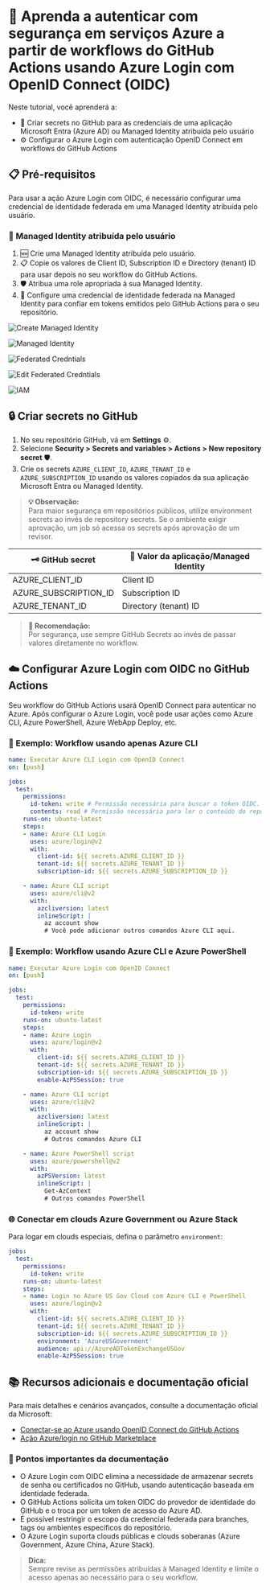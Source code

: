 # 🚀 Aprenda a autenticar com segurança em serviços Azure a partir de workflows do GitHub Actions usando Azure Login com OpenID Connect (OIDC)

Neste tutorial, você aprenderá a:

- 🔑 Criar secrets no GitHub para as credenciais de uma aplicação Microsoft Entra (Azure AD) ou Managed Identity atribuída pelo usuário
- ⚙️ Configurar o Azure Login com autenticação OpenID Connect em workflows do GitHub Actions

## 📋 Pré-requisitos

Para usar a ação Azure Login com OIDC, é necessário configurar uma credencial de identidade federada em uma Managed Identity atribuída pelo usuário.

### 👤 Managed Identity atribuída pelo usuário

1. 🆕 Crie uma Managed Identity atribuída pelo usuário.
2. 📋 Copie os valores de Client ID, Subscription ID e Directory (tenant) ID para usar depois no seu workflow do GitHub Actions.
3. 🛡️ Atribua uma role apropriada à sua Managed Identity.
4. 🔗 Configure uma credencial de identidade federada na Managed Identity para confiar em tokens emitidos pelo GitHub Actions para o seu repositório.

![Create Managed Identity](./img/create_managed_identity.png)

![Managed Identity](./img/managed_identity.png)

![Federated Credntials](./img/federated_credentials.png)

![Edit Federated Credntials](./img/edit_federated_credentials.png)

![IAM](./img/IAM.png)

## 🔒 Criar secrets no GitHub

1. No seu repositório GitHub, vá em **Settings** ⚙️.
2. Selecione **Security > Secrets and variables > Actions > New repository secret** 🛡️.
3. Crie os secrets `AZURE_CLIENT_ID`, `AZURE_TENANT_ID` e `AZURE_SUBSCRIPTION_ID` usando os valores copiados da sua aplicação Microsoft Entra ou Managed Identity.

> **💡 Observação:**  
> Para maior segurança em repositórios públicos, utilize environment secrets ao invés de repository secrets. Se o ambiente exigir aprovação, um job só acessa os secrets após aprovação de um revisor.

| 🗝️ GitHub secret         | 📄 Valor da aplicação/Managed Identity |
|--------------------------|----------------------------------------|
| AZURE_CLIENT_ID          | Client ID                              |
| AZURE_SUBSCRIPTION_ID    | Subscription ID                        |
| AZURE_TENANT_ID          | Directory (tenant) ID                  |

> **🔐 Recomendação:**  
> Por segurança, use sempre GitHub Secrets ao invés de passar valores diretamente no workflow.

## ☁️ Configurar Azure Login com OIDC no GitHub Actions

Seu workflow do GitHub Actions usará OpenID Connect para autenticar no Azure. Após configurar o Azure Login, você pode usar ações como Azure CLI, Azure PowerShell, Azure WebApp Deploy, etc.

### 📝 Exemplo: Workflow usando apenas Azure CLI

```yaml
name: Executar Azure CLI Login com OpenID Connect
on: [push]

jobs:
  test:
    permissions:
      id-token: write # Permissão necessária para buscar o token OIDC.
      contents: read # Permissão necessária para ler o conteúdo do repositório.
    runs-on: ubuntu-latest
    steps:
    - name: Azure CLI Login
      uses: azure/login@v2
      with:
        client-id: ${{ secrets.AZURE_CLIENT_ID }}
        tenant-id: ${{ secrets.AZURE_TENANT_ID }}
        subscription-id: ${{ secrets.AZURE_SUBSCRIPTION_ID }}

    - name: Azure CLI script
      uses: azure/cli@v2
      with:
        azcliversion: latest
        inlineScript: |
          az account show
          # Você pode adicionar outros comandos Azure CLI aqui.
```

### 📝 Exemplo: Workflow usando Azure CLI e Azure PowerShell
```yaml
name: Executar Azure Login com OpenID Connect
on: [push]

jobs:
  test:
    permissions:
      id-token: write
    runs-on: ubuntu-latest
    steps:
    - name: Azure Login
      uses: azure/login@v2
      with:
        client-id: ${{ secrets.AZURE_CLIENT_ID }}
        tenant-id: ${{ secrets.AZURE_TENANT_ID }}
        subscription-id: ${{ secrets.AZURE_SUBSCRIPTION_ID }}
        enable-AzPSSession: true

    - name: Azure CLI script
      uses: azure/cli@v2
      with:
        azcliversion: latest
        inlineScript: |
          az account show
          # Outros comandos Azure CLI

    - name: Azure PowerShell script
      uses: azure/powershell@v2
      with:
        azPSVersion: latest
        inlineScript: |
          Get-AzContext
          # Outros comandos PowerShell
```

### 🌐 Conectar em clouds Azure Government ou Azure Stack
Para logar em clouds especiais, defina o parâmetro `environment`:
```yaml
jobs:
  test:
    permissions:
      id-token: write
    runs-on: ubuntu-latest
    steps:
    - name: Login no Azure US Gov Cloud com Azure CLI e PowerShell
      uses: azure/login@v2
      with:
        client-id: ${{ secrets.AZURE_CLIENT_ID }}
        tenant-id: ${{ secrets.AZURE_TENANT_ID }}
        subscription-id: ${{ secrets.AZURE_SUBSCRIPTION_ID }}
        environment: 'AzureUSGovernment'
        audience: api://AzureADTokenExchangeUSGov
        enable-AzPSSession: true
```

## 📚 Recursos adicionais e documentação oficial

Para mais detalhes e cenários avançados, consulte a documentação oficial da Microsoft:

- [Conectar-se ao Azure usando OpenID Connect do GitHub Actions](https://learn.microsoft.com/pt-br/azure/developer/github/connect-from-azure-openid-connect)
- [Ação Azure/login no GitHub Marketplace](https://github.com/marketplace/actions/azure-login)

### 🔎 Pontos importantes da documentação

- O Azure Login com OIDC elimina a necessidade de armazenar secrets de senha ou certificados no GitHub, usando autenticação baseada em identidade federada.
- O GitHub Actions solicita um token OIDC do provedor de identidade do GitHub e o troca por um token de acesso do Azure AD.
- É possível restringir o escopo da credencial federada para branches, tags ou ambientes específicos do repositório.
- O Azure Login suporta clouds públicas e clouds soberanas (Azure Government, Azure China, Azure Stack).

> **Dica:**  
> Sempre revise as permissões atribuídas à Managed Identity e limite o acesso apenas ao necessário para o seu workflow.
